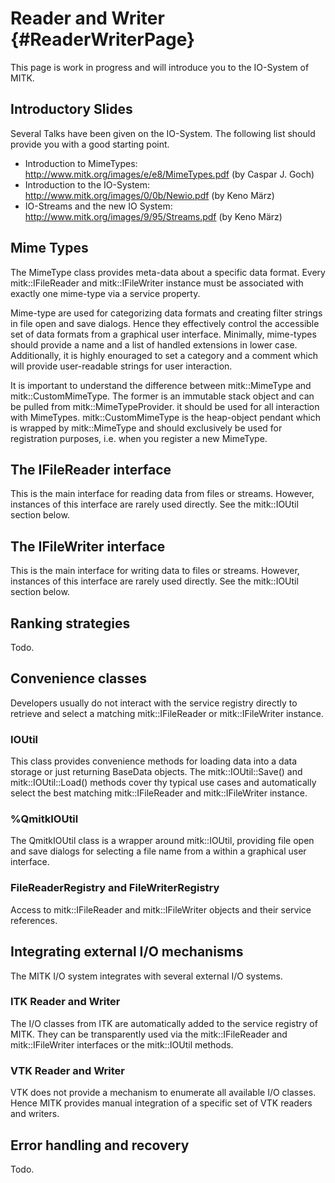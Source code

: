 Reader and Writer {#ReaderWriterPage}
=================

This page is work in progress and will introduce you to the IO-System of MITK.

## Introductory Slides

Several Talks have been given on the IO-System. The following list should provide you with a good starting point.

- Introduction to MimeTypes: http://www.mitk.org/images/e/e8/MimeTypes.pdf (by Caspar J. Goch)
- Introduction to the IO-System: http://www.mitk.org/images/0/0b/Newio.pdf (by Keno März)
- IO-Streams and the new IO System: http://www.mitk.org/images/9/95/Streams.pdf (by Keno März)

## Mime Types

The MimeType class provides meta-data about a specific data format.
Every mitk::IFileReader and mitk::IFileWriter instance must be associated
with exactly one mime-type via a service property.

Mime-type are used for categorizing data formats and creating filter
strings in file open and save dialogs. Hence they effectively control
the accessible set of data formats from a graphical user interface.
Minimally, mime-types should provide a name and a list of handled extensions in lower case.
Additionally, it is highly enouraged to set a category and a comment which will provide user-readable
strings for user interaction.

It is important to understand the difference between mitk::MimeType and mitk::CustomMimeType.
The former is an immutable stack object and can be pulled from mitk::MimeTypeProvider.
it should be used for all interaction with MimeTypes. mitk::CustomMimeType is the heap-object pendant
which is wrapped by mitk::MimeType and should exclusively be used for registration purposes, i.e. when you
register a new MimeType.

## The IFileReader interface

This is the main interface for reading data from files or streams.
However, instances of this interface are rarely used directly.
See the mitk::IOUtil section below.

## The IFileWriter interface

This is the main interface for writing data to files or streams.
However, instances of this interface are rarely used directly.
See the mitk::IOUtil section below.

## Ranking strategies

Todo.

## Convenience classes

Developers usually do not interact with the service registry directly
to retrieve and select a matching mitk::IFileReader or mitk::IFileWriter instance.

### IOUtil

This class provides convenience methods for loading data into a data
storage or just returning BaseData objects. The mitk::IOUtil::Save()
and mitk::IOUtil::Load() methods cover thy typical use cases and
automatically select the best matching mitk::IFileReader and mitk::IFileWriter
instance.

### %QmitkIOUtil

The QmitkIOUtil class is a wrapper around mitk::IOUtil, providing
file open and save dialogs for selecting a file name from a within
a graphical user interface.

### FileReaderRegistry and FileWriterRegistry

Access to mitk::IFileReader and mitk::IFileWriter objects and their service references.

## Integrating external I/O mechanisms

The MITK I/O system integrates with several external I/O systems.

### ITK Reader and Writer

The I/O classes from ITK are automatically added to the service registry
of MITK. They can be transparently used via the mitk::IFileReader and mitk::IFileWriter
interfaces or the mitk::IOUtil methods.

### VTK Reader and Writer

VTK does not provide a mechanism to enumerate all available I/O classes.
Hence MITK provides manual integration of a specific set of VTK readers
and writers.

## Error handling and recovery

Todo.
